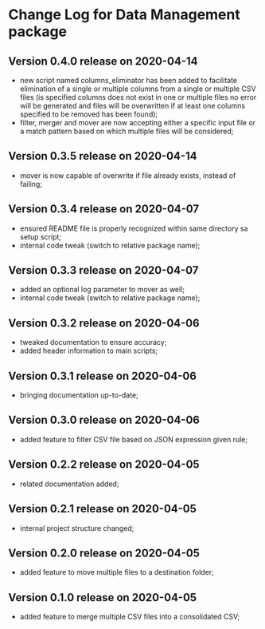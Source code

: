 # Change Log for Data Management package


## Version 0.4.0 release on 2020-04-14
- new script named columns_eliminator has been added to facilitate elimination of a single or multiple columns from a single or multiple CSV files (is specified columns does not exist in one or multiple files no error will be generated and files will be overwritten if at least one columns specified to be removed has been found); 
- filter, merger and mover are now accepting either a specific input file or a match pattern based on which multiple files will be considered;

## Version 0.3.5 release on 2020-04-14
- mover is now capable of overwrite if file already exists, instead of failing;

## Version 0.3.4 release on 2020-04-07
- ensured README file is properly recognized within same directory sa setup script;
- internal code tweak (switch to relative package name);

## Version 0.3.3 release on 2020-04-07
- added an optional log parameter to mover as well;
- internal code tweak (switch to relative package name);

## Version 0.3.2 release on 2020-04-06
- tweaked documentation to ensure accuracy;
- added header information to main scripts;

## Version 0.3.1 release on 2020-04-06
- bringing documentation up-to-date;

## Version 0.3.0 release on 2020-04-06
- added feature to filter CSV file based on JSON expression given rule;

## Version 0.2.2 release on 2020-04-05
- related documentation added;

## Version 0.2.1 release on 2020-04-05
- internal project structure changed;

## Version 0.2.0 release on 2020-04-05
- added feature to move multiple files to a destination folder;

## Version 0.1.0 release on 2020-04-05
- added feature to merge multiple CSV files into a consolidated CSV;

